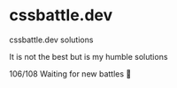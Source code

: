# cssbattle.dev
cssbattle.dev solutions

It is not the best but is my humble solutions

106/108 Waiting for new battles :hugs:
